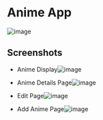 # Anime App
![image](https://github.com/user-attachments/assets/79b5a869-6c87-4577-afa4-16bea0c03026)

## Screenshots
* Anime Display![image](https://github.com/user-attachments/assets/ec9a7dde-0534-42f0-8323-c5c4d2081e44)
  
* Anime Details Page![image](https://github.com/user-attachments/assets/090b2ba7-4a26-4041-8d83-3d8612aba9de)
  
* Edit Page![image](https://github.com/user-attachments/assets/dbf61c00-112f-48b3-89b7-b488658ae2f5)
  
* Add Anime Page![image](https://github.com/user-attachments/assets/9c5bd0e6-6869-4199-ba2e-c4167701f817)





